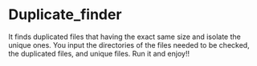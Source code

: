 # Duplicate_finder
It finds duplicated files that having the exact same size and isolate the unique ones. 
You input the directories of the files needed to be checked, the duplicated files, and unique files.
Run it and enjoy!!
